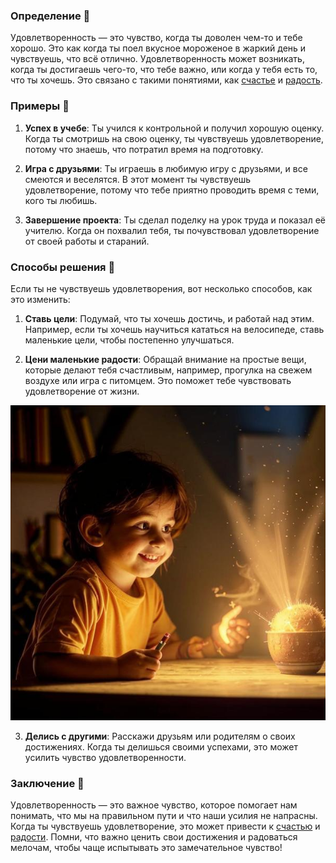 ### Определение 📝
Удовлетворенность — это чувство, когда ты доволен чем-то и тебе хорошо. Это как когда ты поел вкусное мороженое в жаркий день и чувствуешь, что всё отлично. Удовлетворенность может возникать, когда ты достигаешь чего-то, что тебе важно, или когда у тебя есть то, что ты хочешь. Это связано с такими понятиями, как [счастье](счастье.md) и [радость](радость.md).

### Примеры 🌟
1. **Успех в учебе**: Ты учился к контрольной и получил хорошую оценку. Когда ты смотришь на свою оценку, ты чувствуешь удовлетворение, потому что знаешь, что потратил время на подготовку.
   
2. **Игра с друзьями**: Ты играешь в любимую игру с друзьями, и все смеются и веселятся. В этот момент ты чувствуешь удовлетворение, потому что тебе приятно проводить время с теми, кого ты любишь.

3. **Завершение проекта**: Ты сделал поделку на урок труда и показал её учителю. Когда он похвалил тебя, ты почувствовал удовлетворение от своей работы и стараний.

### Способы решения 🔧
Если ты не чувствуешь удовлетворения, вот несколько способов, как это изменить:

1. **Ставь цели**: Подумай, что ты хочешь достичь, и работай над этим. Например, если ты хочешь научиться кататься на велосипеде, ставь маленькие цели, чтобы постепенно улучшаться.

2. **Цени маленькие радости**: Обращай внимание на простые вещи, которые делают тебя счастливым, например, прогулка на свежем воздухе или игра с питомцем. Это поможет тебе чувствовать удовлетворение от жизни.



![Изображение удовлетворенность](удовлетворенность.jpg)



3. **Делись с другими**: Расскажи друзьям или родителям о своих достижениях. Когда ты делишься своими успехами, это может усилить чувство удовлетворенности.

### Заключение 🎉
Удовлетворенность — это важное чувство, которое помогает нам понимать, что мы на правильном пути и что наши усилия не напрасны. Когда ты чувствуешь удовлетворение, это может привести к [счастью](счастье.md) и [радости](радость.md). Помни, что важно ценить свои достижения и радоваться мелочам, чтобы чаще испытывать это замечательное чувство!